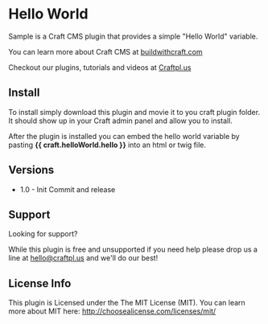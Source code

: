 # Hello World 

Sample is a Craft CMS plugin that provides a simple "Hello World" variable.

You can learn more about Craft CMS at [buildwithcraft.com](http://buildwithcraft.com)

Checkout our plugins, tutorials and videos at [Craftpl.us](https://www.craftpl.us)

## Install 

To install simply download this plugin and movie it to you craft plugin folder. It should show up in your Craft admin panel and allow you to install. 

After the plugin is installed you can embed the hello world variable by pasting **{{ craft.helloWorld.hello }}** into an html or twig file.

## Versions

+ 1.0 - Init Commit and release

## Support

Looking for support?

While this plugin is free and unsupported if you need help please drop us a line at [hello@craftpl.us](hello@craftpl.us) and we'll do our best!

## License Info

This plugin is Licensed under the The MIT License (MIT). You can learn more about MIT here: http://choosealicense.com/licenses/mit/ 